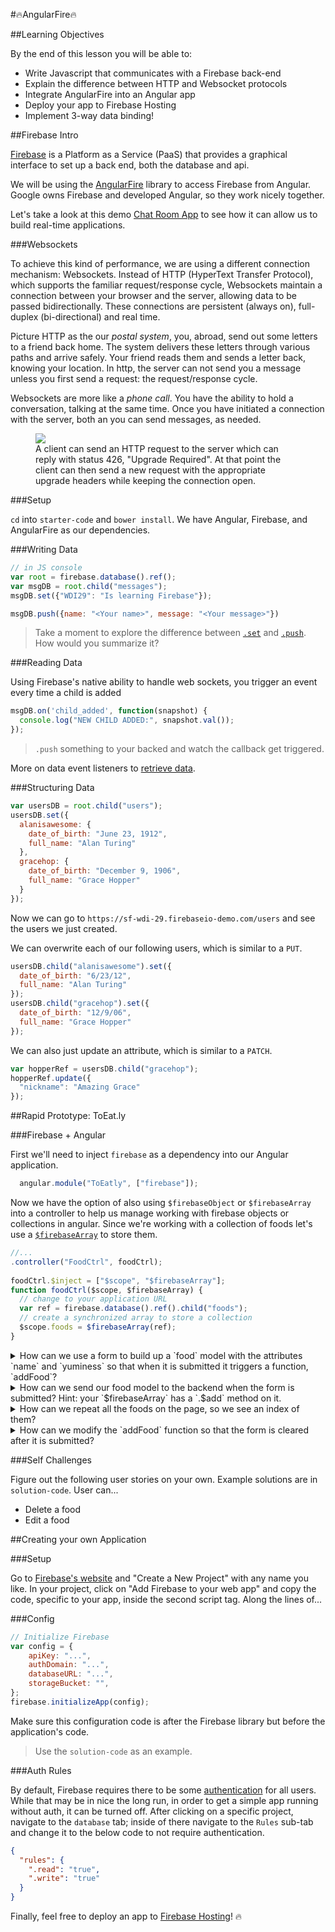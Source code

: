 #🔥AngularFire🔥

##Learning Objectives

By the end of this lesson you will be able to:

* Write Javascript that communicates with a Firebase back-end
* Explain the difference between HTTP and Websocket protocols
* Integrate AngularFire into an Angular app
* Deploy your app to Firebase Hosting
* Implement 3-way data binding!


##Firebase Intro

[Firebase](https://firebase.google.com/) is a Platform as a Service (PaaS) that provides a graphical interface to set up a back end, both the database and api.

We will be using the [AngularFire](https://github.com/firebase/angularfire) library to access Firebase from Angular. Google owns Firebase and developed Angular, so they work nicely together.

Let's take a look at this demo [Chat Room App](https://firechat.firebaseapp.com/) to see how it can allow us to build real-time applications.

###Websockets

To achieve this kind of performance, we are using a different connection mechanism: Websockets. Instead of HTTP (HyperText Transfer Protocol), which supports the familiar request/response cycle, Websockets maintain a connection between your browser and the server, allowing data to be passed bidirectionally. These connections are persistent (always on), full-duplex (bi-directional) and real time.

Picture HTTP as the our *postal system*, you, abroad, send out some letters to a friend back home. The system delivers these letters through various paths and arrive safely. Your friend reads them and sends a letter back, knowing your location. In http, the server can not send you a message unless you first send a request: the request/response cycle.

Websockets are more like a *phone call*. You have the ability to hold a conversation, talking at the same time. Once you have initiated a connection with the server, both an you can send messages, as needed.

<figure>
    <img src="https://camo.githubusercontent.com/c0e4e20b1756769aa20540351c69b1757d1c9cb1/687474703a2f2f7777772e7075626e75622e636f6d2f626c6f672f77702d636f6e74656e742f75706c6f6164732f323031342f30392f576562536f636b6574732d4469616772616d2e706e67">
    <figcaption>A client can send an HTTP request to the server which can reply with status 426, "Upgrade Required". At that point the client can then send a new request with the appropriate upgrade headers while keeping the connection open.</figcaption>
</figure>

###Setup

`cd` into `starter-code` and `bower install`. We have Angular, Firebase, and AngularFire as our dependencies.

###Writing Data

```js
// in JS console
var root = firebase.database().ref();
var msgDB = root.child("messages");
msgDB.set({"WDI29": "Is learning Firebase"});
```

```js
msgDB.push({name: "<Your name>", message: "<Your message>"})
```

>Take a moment to explore the difference between [`.set`](https://firebase.google.com/docs/reference/js/firebase.database.Reference#set) and [`.push`](https://firebase.google.com/docs/reference/js/firebase.database.Reference#push). How would you summarize it?

###Reading Data

Using Firebase's native ability to handle web sockets, you trigger an event every time a child is added

```js
msgDB.on('child_added', function(snapshot) {
  console.log("NEW CHILD ADDED:", snapshot.val());
});
```

>`.push` something to your backed and watch the callback get triggered.

More on data event listeners to [retrieve data](https://www.firebase.com/docs/web/guide/retrieving-data.html).

###Structuring Data

```js
var usersDB = root.child("users");
usersDB.set({
  alanisawesome: {
    date_of_birth: "June 23, 1912",
    full_name: "Alan Turing"
  },
  gracehop: {
    date_of_birth: "December 9, 1906",
    full_name: "Grace Hopper"
  }
});
```

Now we can go to `https://sf-wdi-29.firebaseio-demo.com/users` and see the users we just created.

We can overwrite each of our following users, which is similar to a `PUT`.

```js
usersDB.child("alanisawesome").set({
  date_of_birth: "6/23/12",
  full_name: "Alan Turing"
});
usersDB.child("gracehop").set({
  date_of_birth: "12/9/06",
  full_name: "Grace Hopper"
});
```
We can also just update an attribute, which is similar to a `PATCH`.

```js
var hopperRef = usersDB.child("gracehop");
hopperRef.update({
  "nickname": "Amazing Grace"
});
```

##Rapid Prototype: ToEat.ly

###Firebase + Angular

First we'll need to inject `firebase` as a dependency into our Angular application.</summary>

```js
  angular.module("ToEatly", ["firebase"]);
```

Now we have the option of also using `$firebaseObject` or `$firebaseArray` into a controller to help us manage working with firebase objects or collections in angular. Since we're working with a collection of foods let's use a [`$firebaseArray`](https://github.com/firebase/angularfire/blob/master/docs/guide/synchronized-arrays.md) to store them.

```js
//...
.controller("FoodCtrl", foodCtrl);
	
foodCtrl.$inject = ["$scope", "$firebaseArray"];
function foodCtrl($scope, $firebaseArray) {
  // change to your application URL
  var ref = firebase.database().ref().child("foods");
  // create a synchronized array to store a collection
  $scope.foods = $firebaseArray(ref);
}
```

<details>
<summary>How can we use a form to build up a `food` model with the attributes `name` and `yuminess` so that when it is submitted it triggers a function, `addFood`?</summary>

```html
<form ng-submit="addFood()">
    <input placeholder="name" ng-model="food.name">
    <input yuminess="yuminess" ng-model="food.yuminess">
    <button type="submit">Eat me!</button>
</form>
```
</details>

<details>
<summary>How can we send our food model to the backend when the form is submitted? Hint: your `$firebaseArray` has a `.$add` method on it.</summary>

```js
  $scope.addFood = function() {
    $scope.foods.$add({
      name: $scope.food.name,
      yumminess: $scope.food.yumminess
    });
  };
```
</details>

<details>
<summary>How can we repeat all the foods on the page, so we see an index of them?</summary>

```html
<div class="food" ng-repeat="food in foods">
    <b>Name:</b> {{food.name}} | <b>Yumminess:</b> {{food.yumminess}}
</div>
```
</details>

<details>
<summary>How can we modify the `addFood` function so that the form is cleared after it is submitted?</summary>

```js
  $scope.addFood = function() {
    $scope.foods.$add({
      name: $scope.food.name,
      yumminess: $scope.food.yumminess
    });
    // clears form
    $scope.food = {};
  };
```
</details>

###Self Challenges

Figure out the following user stories on your own. Example solutions are in `solution-code`. User can...

* Delete a food
* Edit a food

##Creating your own Application

###Setup

Go to [Firebase's website](https://console.firebase.google.com/) and "Create a New Project" with any name you like. In your project, click on "Add Firebase to your web app" and copy the code, specific to your app, inside the second script tag. Along the lines of...

###Config

```js
// Initialize Firebase
var config = {
	apiKey: "...",
	authDomain: "...",
	databaseURL: "...",
	storageBucket: "",
};
firebase.initializeApp(config);
```

Make sure this configuration code is after the Firebase library but before the application's code.

>Use the `solution-code` as an example.

###Auth Rules

By default, Firebase requires there to be some [authentication]() for all users. While that may be in nice the long run, in order to get a simple app running without auth, it can be turned off. After clicking on a specific project, navigate to the `database` tab; inside of there navigate to the `Rules` sub-tab and change it to the below code to not require authentication.

```json
{
  "rules": {
    ".read": "true",
    ".write": "true"
  }
}
```

Finally, feel free to deploy an app to [Firebase Hosting](https://firebase.google.com/docs/hosting/)! 🔥
